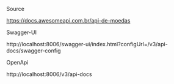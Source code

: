 Source

https://docs.awesomeapi.com.br/api-de-moedas

Swagger-UI

http://localhost:8006/swagger-ui/index.html?configUrl=/v3/api-docs/swagger-config

OpenApi

http://localhost:8006/v3/api-docs


